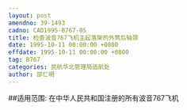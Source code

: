 ```yaml
---
layout: post
amendno: 39-1493
cadno: CAD1995-B767-05
title: 检查波音767飞机主起落架的外筒后轴颈
date: 1995-10-11 00:00:00 +0800
effdate: 1995-10-11 00:00:00 +0800
tag: B767
categories: 民航华北管理局适航处
author: 邵仁明
---
```


##适用范围:
在中华人民共和国注册的所有波音767飞机

